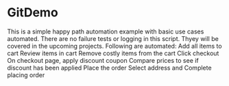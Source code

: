 # GitDemo
This is a simple happy path automation example with basic use cases automated. 
There are no failure tests or logging in this script. Thyey will be covered in the upcoming projects.
Following are automated:
Add all items to cart
Review items in cart
Remove costly items from the cart
Click checkout
On checkout page, apply discount coupon
Compare prices to see if discount has been applied
Place the order
Select address and Complete placing order

